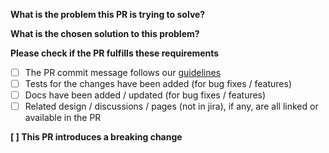 **What is the problem this PR is trying to solve?**

**What is the chosen solution to this problem?**

**Please check if the PR fulfills these requirements**

* [ ] The PR commit message follows our [guidelines](https://github.com/talend/tools/blob/master/tools-root-github/CONTRIBUTING.md)
* [ ] Tests for the changes have been added (for bug fixes / features)
* [ ] Docs have been added / updated (for bug fixes / features)
* [ ] Related design / discussions / pages (not in jira), if any, are all linked or available in the PR

<!-- You can add more checkboxes here -->

**[ ] This PR introduces a breaking change**

<!-- if the PR introduces a breaking change, add the description here. So when you merge this PR, add this description into the breaking change wiki in the next version -->

<!-- **Original Template** -->

<!-- https://github.com/Talend/tools/blob/master/tools-root-github/.github/PULL_REQUEST_TEMPLATE.md -->
